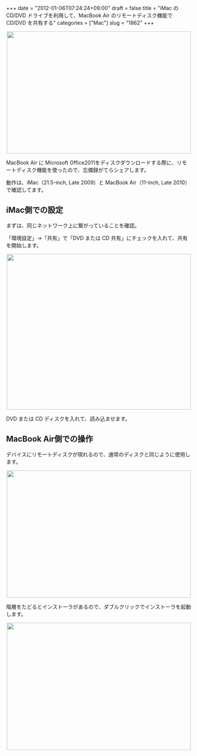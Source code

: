 +++
date = "2012-01-06T07:24:24+09:00"
draft = false
title = "iMac の CD/DVD ドライブを利用して、MacBook Air のリモートディスク機能で CD/DVD を共有する"
categories = ["Mac"]
slug = "1862"
+++

<img style="display:block; margin-left:auto; margin-right:auto;" src="/images/2012/01/1862_1.jpg" border="0" width="500" height="332" />

MacBook Air に Microsoft Office2011をディスクダウンロードする際に、リモートディスク機能を使ったので、忘備録がてらシェアします。

動作は、iMac（21.5-inch, Late 2009）と MacBook Air（11-inch, Late 2010）で確認してます。

<h2>iMac側での設定</h2>

まずは、同じネットワーク上に繋がっていることを確認。

「環境設定」→「共有」で「DVD または CD 共有」にチェックを入れて、共有を開始します。

<img style="display:block; margin-left:auto; margin-right:auto;" src="/images/2012/01/1862_2.png" border="0" width="500" height="423" />

DVD または CD ディスクを入れて、読み込ませます。

<h2>MacBook Air側での操作</h2>

デバイスにリモートディスクが現れるので、通常のディスクと同じように使用します。

<img style="display:block; margin-left:auto; margin-right:auto;" src="/images/2012/01/1862_3.png" border="0" width="500" height="346" />

階層をたどるとインストーラがあるので、ダブルクリックでインストーラを起動します。

<img style="display:block; margin-left:auto; margin-right:auto;" src="/images/2012/01/1862_4.png" border="0" width="500" height="346" />
